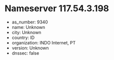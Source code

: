 # Nameserver 117.54.3.198

* as_number: 9340
* name: Unknown
* city: Unknown
* country: ID
* organization: INDO Internet, PT
* version: Unknown
* dnssec: false
